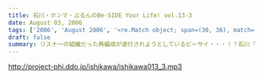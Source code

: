 ```yaml
---
title: 石川・ホンマ・ぶるんのBe-SIDE Your Life! vol.13-3
date: August 03, 2006
tags: ['2006', 'August 2006', '<re.Match object; span=(30, 36), match='vol.13'>']
draft: false
summary: リスナーの組織だった再編成が遂行されようとしているビーサイ・・・！？石川『元帥』の指令が今宵も有楽町のガード下のみに響き渡ります！！空調が切れる真夜中はもはや、熱帯雨林でのサヴァイヴァル作戦。そんな雰囲気です。たしかに男三人は暑い！でも．．．ちなみに、ディレクター生江のいる部屋は、機材を守るためなのか！？クーラーが効いて涼しいのです。NAMAE
---
```


http://project-phi.ddo.jp/ishikawa/ishikawa013_3.mp3

